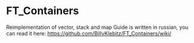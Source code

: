 # FT_Containers
Reimplementation of vector, stack and map
Guide is written in russian, you can read it here: https://github.com/BillyKlebitz/FT_Containers/wiki/
